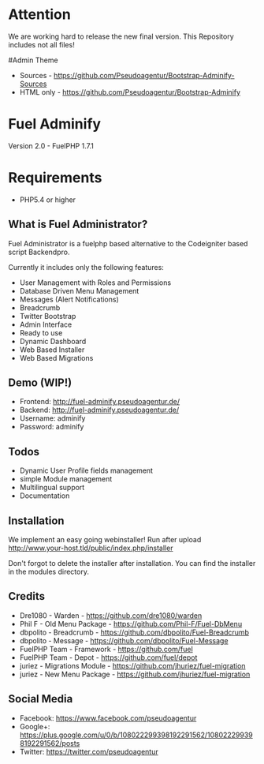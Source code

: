 # Attention
We are working hard to release the new final version.
This Repository includes not all files!

#Admin Theme
* Sources - https://github.com/Pseudoagentur/Bootstrap-Adminify-Sources
* HTML only - https://github.com/Pseudoagentur/Bootstrap-Adminify


# Fuel Adminify

Version 2.0 - FuelPHP 1.7.1

# Requirements

* PHP5.4 or higher

## What is Fuel Administrator?

Fuel Administrator is a fuelphp based alternative to the Codeigniter based script Backendpro.

Currently it includes only the following features:

* User Management with Roles and Permissions
* Database Driven Menu Management 
* Messages (Alert Notifications)
* Breadcrumb
* Twitter Bootstrap
* Admin Interface
* Ready to use
* Dynamic Dashboard
* Web Based Installer
* Web Based Migrations

## Demo (WIP!)

* Frontend:		http://fuel-adminify.pseudoagentur.de/
* Backend:		http://fuel-adminify.pseudoagentur.de/
* Username:		adminify
* Password:		adminify

## Todos

* Dynamic User Profile fields management
* simple Module management 
* Multilingual support
* Documentation


## Installation

We implement an easy going webinstaller!
Run after upload http://www.your-host.tld/public/index.php/installer

Don't forgot to delete the installer after installation.
You can find the installer in the modules directory.


## Credits

* Dre1080 - Warden - https://github.com/dre1080/warden
* Phil F - Old Menu Package - https://github.com/Phil-F/Fuel-DbMenu
* dbpolito - Breadcrumb - https://github.com/dbpolito/Fuel-Breadcrumb
* dbpolito - Message - https://github.com/dbpolito/Fuel-Message
* FuelPHP Team - Framework - https://github.com/fuel
* FuelPHP Team - Depot - https://github.com/fuel/depot
* juriez - Migrations Module - https://github.com/jhuriez/fuel-migration
* juriez - New Menu Package - https://github.com/jhuriez/fuel-migration

## Social Media
* Facebook: https://www.facebook.com/pseudoagentur
* Google+: https://plus.google.com/u/0/b/108022299398192291562/108022299398192291562/posts
* Twitter: https://twitter.com/pseudoagentur